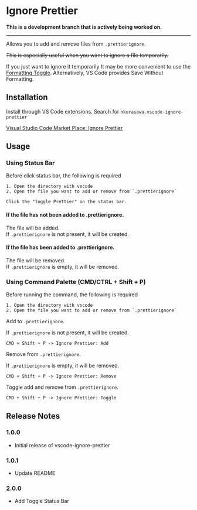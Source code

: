 # Ignore Prettier

**This is a development branch that is actively being worked on.**

---

Allows you to add and remove files from `.prettierignore`.

~~This is especially useful when you want to ignore a file temporarily.~~

If you just want to ignore it temporarily It may be more convenient to use the [Formatting Toggle](https://marketplace.visualstudio.com/items?itemName=tombonnike.vscode-status-bar-format-toggle).
Alternatively, VS Code provides Save Without Formatting.

## Installation

Install through VS Code extensions. Search for `nkurasawa.vscode-ignore-prettier`

[Visual Studio Code Market Place: Ignore Prettier](https://marketplace.visualstudio.com/items?itemName=nkurasawa.vscode-ignore-prettier)

## Usage

### Using Status Bar

Before click status bar, the following is required

```
1. Open the directory with vscode
2. Open the file you want to add or remove from `.prettierignore`
```

```
Click the "Toggle Prettier" on the status bar.
```

#### If the file has not been added to .prettierignore.

The file will be added.  
If `.prettierignore` is not present, it will be created.

#### If the file has been added to .prettierignore.

The file will be removed.  
If `.prettierignore` is empty, it will be removed.

### Using Command Palette (CMD/CTRL + Shift + P)

Before running the command, the following is required

```
1. Open the directory with vscode
2. Open the file you want to add or remove from `.prettierignore`
```

Add to `.prettierignore`.

If `.prettierignore` is not present, it will be created.

```
CMD + Shift + P -> Ignore Prettier: Add
```

Remove from `.prettierignore`.

If `.prettierignore` is empty, it will be removed.

```
CMD + Shift + P -> Ignore Prettier: Remove
```

Toggle add and remove from `.prettierignore`.

```
CMD + Shift + P -> Ignore Prettier: Toggle
```

## Release Notes

### 1.0.0

- Initial release of vscode-ignore-prettier

### 1.0.1

- Update README

### 2.0.0

- Add Toggle Status Bar
